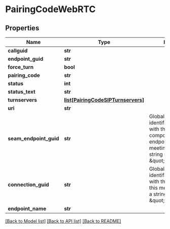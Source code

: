 # PairingCodeWebRTC

## Properties
Name | Type | Description | Notes
------------ | ------------- | ------------- | -------------
**callguid** | **str** |  | [optional] 
**endpoint_guid** | **str** |  | [optional] 
**force_turn** | **bool** |  | [optional] 
**pairing_code** | **str** |  | [optional] 
**status** | **int** |  | [optional] 
**status_text** | **str** |  | [optional] 
**turnservers** | [**list[PairingCodeSIPTurnservers]**](PairingCodeSIPTurnservers.md) |  | [optional] 
**uri** | **str** |  | [optional] 
**seam_endpoint_guid** | **str** | Globally unique identifier associated with the media component of this endpoint for this meeting.  (Typically a string starting with \&quot;seamguid:\&quot;) | [optional] 
**connection_guid** | **str** | Globally unique identifier associated with this endpoint in this meeting. (Typically a string starting with \&quot;connguid:\&quot;) | [optional] 
**endpoint_name** | **str** |  | [optional] 

[[Back to Model list]](../README.md#documentation-for-models) [[Back to API list]](../README.md#documentation-for-api-endpoints) [[Back to README]](../README.md)


